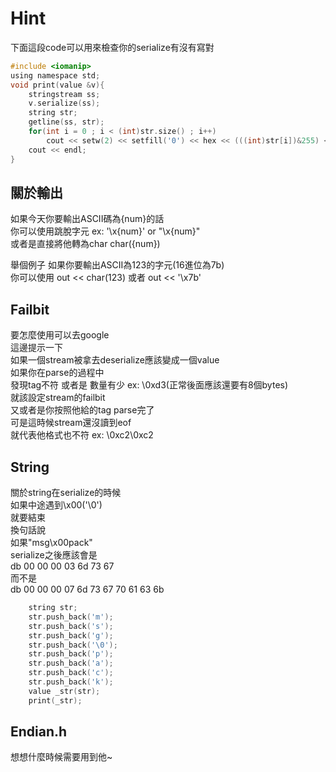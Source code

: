 Hint
========
下面這段code可以用來檢查你的serialize有沒有寫對<br>

```c
#include <iomanip>
using namespace std;
void print(value &v){
    stringstream ss;
    v.serialize(ss);
    string str;
    getline(ss, str);
    for(int i = 0 ; i < (int)str.size() ; i++)
        cout << setw(2) << setfill('0') << hex << (((int)str[i])&255) << ' ';
    cout << endl;
}
```

關於輸出
----------
如果今天你要輸出ASCII碼為{num}的話<br>
你可以使用跳脫字元 ex: '\x{num}' or "\x{num}" <br>
或者是直接將他轉為char char({num}) <br>

舉個例子 如果你要輸出ASCII為123的字元(16進位為7b)<br>
你可以使用 out << char(123)
或者 out << '\x7b'

Failbit
------------
要怎麼使用可以去google<br>
這邊提示一下<br>
如果一個stream被拿去deserialize應該變成一個value<br>
如果你在parse的過程中<br>
發現tag不符 或者是 數量有少 ex: \0xd3(正常後面應該還要有8個bytes)<br>
就該設定stream的failbit<br>
又或者是你按照他給的tag parse完了<br>
可是這時候stream還沒讀到eof<br>
就代表他格式也不符 ex: \0xc2\0xc2


String
------------
關於string在serialize的時候<br>
如果中途遇到\x00('\0')<br>
就要結束<br>
換句話說<br>
如果"msg\x00pack"<br>
serialize之後應該會是<br>
db 00 00 00 03 6d 73 67<br>
而不是<br>
db 00 00 00 07 6d 73 67 70 61 63 6b<br>
```c++
    string str;
    str.push_back('m');
    str.push_back('s');
    str.push_back('g');
    str.push_back('\0');
    str.push_back('p');
    str.push_back('a');
    str.push_back('c');
    str.push_back('k');
    value _str(str);
    print(_str);
```


Endian.h
---------------
想想什麼時候需要用到他~
